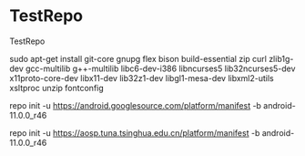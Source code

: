 # TestRepo
TestRepo



sudo apt-get install git-core gnupg flex bison build-essential zip curl zlib1g-dev gcc-multilib g++-multilib libc6-dev-i386 libncurses5 lib32ncurses5-dev x11proto-core-dev libx11-dev lib32z1-dev libgl1-mesa-dev libxml2-utils xsltproc unzip fontconfig



repo init -u https://android.googlesource.com/platform/manifest -b android-11.0.0_r46


repo init -u https://aosp.tuna.tsinghua.edu.cn/platform/manifest -b android-11.0.0_r46
